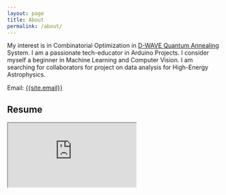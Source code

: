 ```yaml
---
layout: page
title: About
permalink: /about/
---
```

<p>
My interest is in Combinatorial Optimization in  <a href="https://www.dwavesys.com/" target="_blank">D-WAVE Quantum Annealing</a> System. I am a passionate tech-educator in Arduino Projects. I consider myself a beginner in Machine Learning and Computer Vision. I am searching for collaborators for project on data analysis for High-Energy Astrophysics. 
</p>


Email: <a href="mailto:{{site.email}}?Subject=From Blog Site:">{{site.email}}</a>


## Resume
<iframe src="http://www.github.com/HariRamKrishna/CV_HRKG.pdf/"></iframe>
